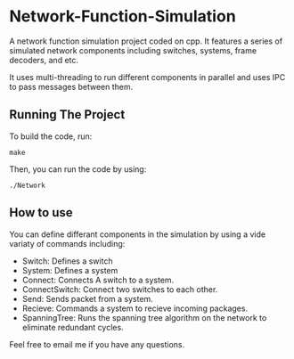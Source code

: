 # Network-Function-Simulation

A network function simulation project coded on cpp. It features a series of simulated network components including switches, systems, frame decoders, and etc.

It uses multi-threading to run different components in parallel and uses IPC to pass messages between them.

## Running The Project

To build the code, run:

    make

Then, you can run the code by using:

    ./Network

## How to use

You can define differant components in the simulation by using a vide variaty of commands including:

* Switch: Defines a switch
* System: Defines a system
* Connect: Connects A switch to a system.
* ConnectSwitch: Connect two switches to each other.
* Send: Sends packet from a system.
* Recieve: Commands a system to recieve incoming packages.
* SpanningTree: Runs the spanning tree algorithm on the network to eliminate redundant cycles.

Feel free to email me if you have any questions.
